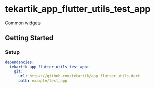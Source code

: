 # tekartik_app_flutter_utils_test_app

Common widgets

## Getting Started

### Setup

```yaml
dependencies:
  tekartik_app_flutter_utils_test_app:
    git:
      url: https://github.com/tekartik/app_flutter_utils.dart
      path: example/test_app
```
